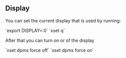 ## Display

You can set the current display that is used by running:

´export DISPLAY=:0´
´xset q´

After that you can turn on or of the display

´xset dpms force off´
´xset dpms force on´
